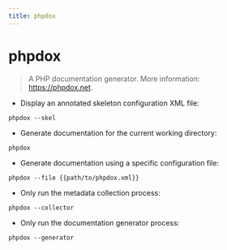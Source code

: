 ```yaml
---
title: phpdox
---
```

# phpdox

> A PHP documentation generator.
> More information: <https://phpdox.net>.

- Display an annotated skeleton configuration XML file:

`phpdox --skel`

- Generate documentation for the current working directory:

`phpdox`

- Generate documentation using a specific configuration file:

`phpdox --file {{path/to/phpdox.xml}}`

- Only run the metadata collection process:

`phpdox --collector`

- Only run the documentation generator process:

`phpdox --generator`
